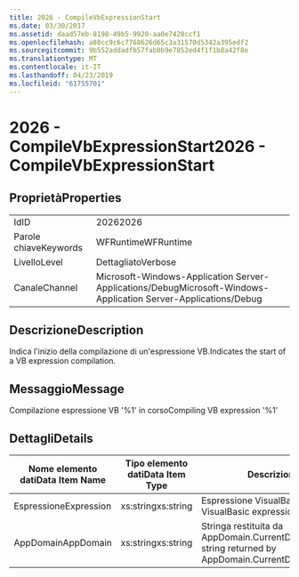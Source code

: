 ```yaml
---
title: 2026 - CompileVbExpressionStart
ms.date: 03/30/2017
ms.assetid: daad57eb-8198-49b5-9920-aa0e7428ccf1
ms.openlocfilehash: a80cc9c6c7768626d65c3a31570d5342a395edf2
ms.sourcegitcommit: 9b552addadfb57fab0b9e7852ed4f1f1b8a42f8e
ms.translationtype: MT
ms.contentlocale: it-IT
ms.lasthandoff: 04/23/2019
ms.locfileid: "61755701"
---
```

# <a name="2026---compilevbexpressionstart"></a><span data-ttu-id="389d6-102">2026 - CompileVbExpressionStart</span><span class="sxs-lookup"><span data-stu-id="389d6-102">2026 - CompileVbExpressionStart</span></span>
## <a name="properties"></a><span data-ttu-id="389d6-103">Proprietà</span><span class="sxs-lookup"><span data-stu-id="389d6-103">Properties</span></span>  
  
|||  
|-|-|  
|<span data-ttu-id="389d6-104">Id</span><span class="sxs-lookup"><span data-stu-id="389d6-104">ID</span></span>|<span data-ttu-id="389d6-105">2026</span><span class="sxs-lookup"><span data-stu-id="389d6-105">2026</span></span>|  
|<span data-ttu-id="389d6-106">Parole chiave</span><span class="sxs-lookup"><span data-stu-id="389d6-106">Keywords</span></span>|<span data-ttu-id="389d6-107">WFRuntime</span><span class="sxs-lookup"><span data-stu-id="389d6-107">WFRuntime</span></span>|  
|<span data-ttu-id="389d6-108">Livello</span><span class="sxs-lookup"><span data-stu-id="389d6-108">Level</span></span>|<span data-ttu-id="389d6-109">Dettagliato</span><span class="sxs-lookup"><span data-stu-id="389d6-109">Verbose</span></span>|  
|<span data-ttu-id="389d6-110">Canale</span><span class="sxs-lookup"><span data-stu-id="389d6-110">Channel</span></span>|<span data-ttu-id="389d6-111">Microsoft-Windows-Application Server-Applications/Debug</span><span class="sxs-lookup"><span data-stu-id="389d6-111">Microsoft-Windows-Application Server-Applications/Debug</span></span>|  
  
## <a name="description"></a><span data-ttu-id="389d6-112">Descrizione</span><span class="sxs-lookup"><span data-stu-id="389d6-112">Description</span></span>  
 <span data-ttu-id="389d6-113">Indica l'inizio della compilazione di un'espressione VB.</span><span class="sxs-lookup"><span data-stu-id="389d6-113">Indicates the start of a VB expression compilation.</span></span>  
  
## <a name="message"></a><span data-ttu-id="389d6-114">Messaggio</span><span class="sxs-lookup"><span data-stu-id="389d6-114">Message</span></span>  
 <span data-ttu-id="389d6-115">Compilazione espressione VB '%1' in corso</span><span class="sxs-lookup"><span data-stu-id="389d6-115">Compiling VB expression '%1'</span></span>  
  
## <a name="details"></a><span data-ttu-id="389d6-116">Dettagli</span><span class="sxs-lookup"><span data-stu-id="389d6-116">Details</span></span>  
  
|<span data-ttu-id="389d6-117">Nome elemento dati</span><span class="sxs-lookup"><span data-stu-id="389d6-117">Data Item Name</span></span>|<span data-ttu-id="389d6-118">Tipo elemento dati</span><span class="sxs-lookup"><span data-stu-id="389d6-118">Data Item Type</span></span>|<span data-ttu-id="389d6-119">Descrizione</span><span class="sxs-lookup"><span data-stu-id="389d6-119">Description</span></span>|  
|--------------------|--------------------|-----------------|  
|<span data-ttu-id="389d6-120">Espressione</span><span class="sxs-lookup"><span data-stu-id="389d6-120">Expression</span></span>|<span data-ttu-id="389d6-121">xs:string</span><span class="sxs-lookup"><span data-stu-id="389d6-121">xs:string</span></span>|<span data-ttu-id="389d6-122">Espressione VisualBasic da compilare.</span><span class="sxs-lookup"><span data-stu-id="389d6-122">The VisualBasic expression to compile.</span></span>|  
|<span data-ttu-id="389d6-123">AppDomain</span><span class="sxs-lookup"><span data-stu-id="389d6-123">AppDomain</span></span>|<span data-ttu-id="389d6-124">xs:string</span><span class="sxs-lookup"><span data-stu-id="389d6-124">xs:string</span></span>|<span data-ttu-id="389d6-125">Stringa restituita da AppDomain.CurrentDomain.FriendlyName.</span><span class="sxs-lookup"><span data-stu-id="389d6-125">The string returned by AppDomain.CurrentDomain.FriendlyName.</span></span>|
